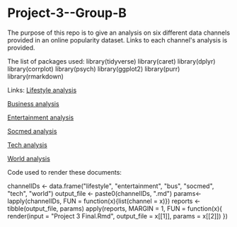 # Project-3--Group-B

The purpose of this repo is to give an analysis on six different data channels provided in an online popularity dataset. Links to each channel's analysis is provided.

The list of packages used:
library(tidyverse)
library(caret)
library(dplyr)
library(corrplot)
library(psych)
library(ggplot2)
library(purr)
library(rmarkdown)

Links:
[Lifestyle analysis](lifestyle.html)

[Business analysis](bus.html)

[Entertainment analysis](entertainment.html)

[Socmed analysis](socmed.html)

[Tech analysis](tech.html)

[World analysis](world.html)


Code used to render these documents:

channelIDs <- data.frame("lifestyle", "entertainment", "bus", "socmed", "tech", "world")
output_file <- paste0(channelIDs, ".md")
params<- lapply(channelIDs, FUN = function(x){list(channel = x)})
reports <- tibble(output_file, params)
apply(reports, MARGIN = 1,
FUN = function(x){
render(input = "Project 3 Final.Rmd", output_file = x[[1]], params = x[[2]])
})
